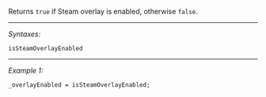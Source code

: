 Returns `true` if Steam overlay is enabled, otherwise `false`.


---
*Syntaxes:*

`isSteamOverlayEnabled`

---
*Example 1:*

```sqf
_overlayEnabled = isSteamOverlayEnabled;
```